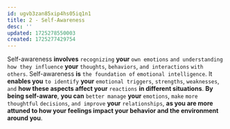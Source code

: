```yaml
---
id: ugvb3zan85xip4hs05iq1n1
title: 2 - Self-Awareness
desc: ''
updated: 1725278550003
created: 1725277429754
---
```


Self-awareness **involves** `recognizing` **your** `own emotions` `and understanding` `how they influence` **your** `thoughts`, `behaviors`, `and interactions` `with others`. Self-awareness **is** `the foundation of` `emotional intelligence`. It **enables you** `to identify` **your** `emotional triggers`, `strengths`, `weaknesses`, `and` **how these aspects affect your** `reactions` **in different situations**. **By being self-aware**, **you can** `better manage` **your** `emotions`, `make` `more thoughtful` `decisions`, `and improve` **your** `relationships`, **as you are more attuned to how your feelings impact your behavior and the environment around you**.